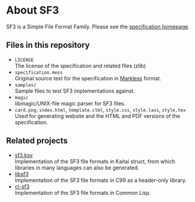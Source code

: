 # About SF3
SF3 is a Simple File Format Family. Please see the [specification homepage](https://shirakumo.github.io/sf3).

## Files in this repository
- `LICENSE`  
  The license of the specification and related files (zlib)
- `specification.mess`  
  Original source text for the specification in [Markless](https://shirakumo.org/docs/markless) format.
- `samples/`  
  Sample files to test SF3 implementations against.
- `magic`  
  libmagic/UNIX-file magic parser for SF3 files.
- `card.png`, `index.html`, `template.ctml`, `style.css`, `style.lass`, `style.tex`  
  Used for generating website and the HTML and PDF versions of the specification.

## Related projects
- [sf3.ksy](https://shirakumo.org/projects/sf3.ksy)  
  Implementation of the SF3 file formats in Kaitai struct, from which libraries in many languages can also be generated.
- [libsf3](https://shirakumo.org/docs/libsf3)  
  Implementation of the SF3 file formats in C99 as a header-only library.
- [cl-sf3](https://shirakumo.org/docs/cl-sf3)  
  Implementation of the SF3 file formats in Common Lisp.

